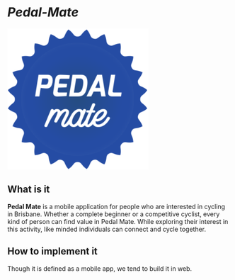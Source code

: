 # **_Pedal-Mate_**
![Logo](logo.png)
## What is it
**Pedal Mate** is a mobile application for people who are interested in cycling in Brisbane. Whether a complete beginner or a competitive cyclist, every kind of person can find value in Pedal Mate. While exploring their interest in this activity, like minded individuals can connect and cycle together.
## How to implement it
Though it is defined as a mobile app, we tend to build it in web.

